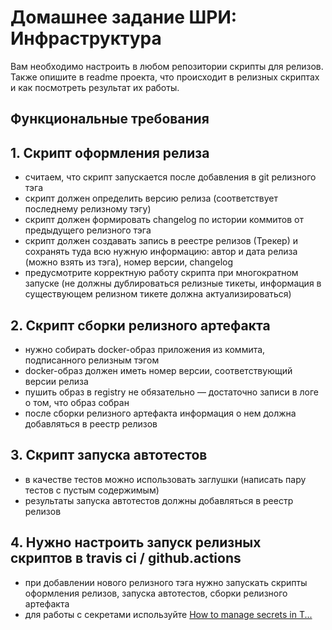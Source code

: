 # Домашнее задание ШРИ: Инфраструктура

Вам необходимо настроить в любом репозитории скрипты для релизов. Также опишите в readme проекта, что происходит в релизных скриптах и как посмотреть результат их работы.

## Функциональные требования

## 1. Скрипт оформления релиза

- считаем, что скрипт запускается после добавления в git релизного тэга
- скрипт должен определить версию релиза (соответствует последнему релизному тэгу)
- скрипт должен формировать changelog по истории коммитов от предыдущего релизного тэга
- скрипт должен создавать запись в реестре релизов (Трекер) и сохранять туда всю нужную информацию: автор и дата релиза (можно взять из тэга), номер версии, changelog
- предусмотрите корректную работу скрипта при многократном запуске (не должны дублироваться релизные тикеты, информация в существующем релизном тикете должна актуализироваться)

## 2. Скрипт сборки релизного артефакта

- нужно собирать docker-образ приложения из коммита, подписанного релизным тэгом
- docker-образ должен иметь номер версии, соответствующий версии релиза
- пушить образ в registry не обязательно — достаточно записи в логе о том, что образ собран
- после сборки релизного артефакта информация о нем должна добавляться в реестр релизов

## 3. Скрипт запуска автотестов

- в качестве тестов можно использовать заглушки (написать пару тестов с пустым содержимым)
- результаты запуска автотестов должны добавляться в реестр релизов

## 4. Нужно настроить запуск релизных скриптов в travis ci / github.actions

- при добавлении нового релизного тэга нужно запускать скрипты оформления релизов, запуска автотестов, сборки релизного артефакта
- для работы с секретами используйте   [How to manage secrets in T...](https://secrethub.io/docs/guides/travis-ci/)